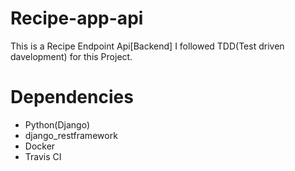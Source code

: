 # Recipe-app-api
This is a Recipe Endpoint Api[Backend] I followed TDD(Test driven davelopment) for this Project.

# Dependencies
- Python(Django)
- django_restframework
- Docker
- Travis CI
